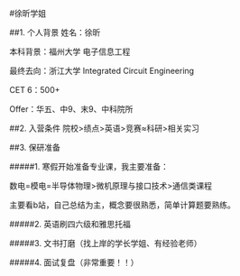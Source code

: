 #徐昕学姐

##1. 个人背景
姓名：徐昕

本科背景：福州大学 电子信息工程

最终去向：浙江大学 Integrated Circuit Engineering

CET 6：500+

Offer：华五、中9、末9、中科院所

##2. 入营条件
院校>绩点>英语>竞赛≈科研>相关实习

##3. 保研准备

#####1. 寒假开始准备专业课，我主要准备：

数电=模电=半导体物理>微机原理与接口技术>通信类课程

主要看b站，自己总结为主，概念要很熟悉，简单计算题要熟练。

#####2. 英语刷四六级和雅思托福

#####3. 文书打磨（找上岸的学长学姐、有经验老师）

#####4. 面试复盘（非常重要！！）
